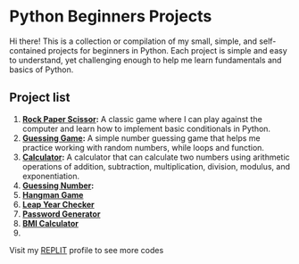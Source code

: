 # Python Beginners Projects

Hi there! This is a collection or compilation of my small, simple, and self-contained projects for beginners in Python. Each project is simple and easy to understand, yet challenging enough to help me learn fundamentals and basics of Python.

## Project list
1. **[Rock Paper Scissor](/projects_codes/rockpaperscissor.md):**  A classic game where I can play against the computer and learn how to implement basic conditionals in Python.
2. **[Guessing Game](/projects_codes/guessing-game.py):**  A simple number guessing game that helps me practice working with random numbers, while loops and function. 
3. **[Calculator](/projects_codes/basic_calculator.md):** A calculator that can calculate two numbers using arithmetic operations of addition, subtraction, multiplication, division, modulus, and exponentiation.
4. **[Guessing Number](basic_calculator.md):**
5. **[Hangman Game](/projects_codes/hangman/__pycache__/hangman.py)**
6. **[Leap Year Checker](/projects_codes/leap-year-checker.py)**
7. **[Password Generator](/projects_codes/password-generator.py)**
8. **[BMI Calculator](/projects_codes/bmi-calculator.py)**
9. **[]()**

Visit my [REPLIT](https://replit.com/@ptrcmahinay) profile to see more codes